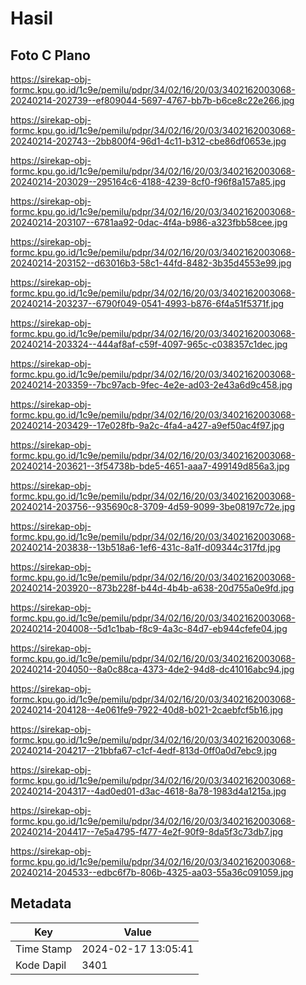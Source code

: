 # Hasil

## Foto C Plano

https://sirekap-obj-formc.kpu.go.id/1c9e/pemilu/pdpr/34/02/16/20/03/3402162003068-20240214-202739--ef809044-5697-4767-bb7b-b6ce8c22e266.jpg

https://sirekap-obj-formc.kpu.go.id/1c9e/pemilu/pdpr/34/02/16/20/03/3402162003068-20240214-202743--2bb800f4-96d1-4c11-b312-cbe86df0653e.jpg

https://sirekap-obj-formc.kpu.go.id/1c9e/pemilu/pdpr/34/02/16/20/03/3402162003068-20240214-203029--295164c6-4188-4239-8cf0-f96f8a157a85.jpg

https://sirekap-obj-formc.kpu.go.id/1c9e/pemilu/pdpr/34/02/16/20/03/3402162003068-20240214-203107--6781aa92-0dac-4f4a-b986-a323fbb58cee.jpg

https://sirekap-obj-formc.kpu.go.id/1c9e/pemilu/pdpr/34/02/16/20/03/3402162003068-20240214-203152--d63016b3-58c1-44fd-8482-3b35d4553e99.jpg

https://sirekap-obj-formc.kpu.go.id/1c9e/pemilu/pdpr/34/02/16/20/03/3402162003068-20240214-203237--6790f049-0541-4993-b876-6f4a51f5371f.jpg

https://sirekap-obj-formc.kpu.go.id/1c9e/pemilu/pdpr/34/02/16/20/03/3402162003068-20240214-203324--444af8af-c59f-4097-965c-c038357c1dec.jpg

https://sirekap-obj-formc.kpu.go.id/1c9e/pemilu/pdpr/34/02/16/20/03/3402162003068-20240214-203359--7bc97acb-9fec-4e2e-ad03-2e43a6d9c458.jpg

https://sirekap-obj-formc.kpu.go.id/1c9e/pemilu/pdpr/34/02/16/20/03/3402162003068-20240214-203429--17e028fb-9a2c-4fa4-a427-a9ef50ac4f97.jpg

https://sirekap-obj-formc.kpu.go.id/1c9e/pemilu/pdpr/34/02/16/20/03/3402162003068-20240214-203621--3f54738b-bde5-4651-aaa7-499149d856a3.jpg

https://sirekap-obj-formc.kpu.go.id/1c9e/pemilu/pdpr/34/02/16/20/03/3402162003068-20240214-203756--935690c8-3709-4d59-9099-3be08197c72e.jpg

https://sirekap-obj-formc.kpu.go.id/1c9e/pemilu/pdpr/34/02/16/20/03/3402162003068-20240214-203838--13b518a6-1ef6-431c-8a1f-d09344c317fd.jpg

https://sirekap-obj-formc.kpu.go.id/1c9e/pemilu/pdpr/34/02/16/20/03/3402162003068-20240214-203920--873b228f-b44d-4b4b-a638-20d755a0e9fd.jpg

https://sirekap-obj-formc.kpu.go.id/1c9e/pemilu/pdpr/34/02/16/20/03/3402162003068-20240214-204008--5d1c1bab-f8c9-4a3c-84d7-eb944cfefe04.jpg

https://sirekap-obj-formc.kpu.go.id/1c9e/pemilu/pdpr/34/02/16/20/03/3402162003068-20240214-204050--8a0c88ca-4373-4de2-94d8-dc41016abc94.jpg

https://sirekap-obj-formc.kpu.go.id/1c9e/pemilu/pdpr/34/02/16/20/03/3402162003068-20240214-204128--4e061fe9-7922-40d8-b021-2caebfcf5b16.jpg

https://sirekap-obj-formc.kpu.go.id/1c9e/pemilu/pdpr/34/02/16/20/03/3402162003068-20240214-204217--21bbfa67-c1cf-4edf-813d-0ff0a0d7ebc9.jpg

https://sirekap-obj-formc.kpu.go.id/1c9e/pemilu/pdpr/34/02/16/20/03/3402162003068-20240214-204317--4ad0ed01-d3ac-4618-8a78-1983d4a1215a.jpg

https://sirekap-obj-formc.kpu.go.id/1c9e/pemilu/pdpr/34/02/16/20/03/3402162003068-20240214-204417--7e5a4795-f477-4e2f-90f9-8da5f3c73db7.jpg

https://sirekap-obj-formc.kpu.go.id/1c9e/pemilu/pdpr/34/02/16/20/03/3402162003068-20240214-204533--edbc6f7b-806b-4325-aa03-55a36c091059.jpg


## Metadata

| Key        | Value               |
| ---------- | ------------------- |
| Time Stamp | 2024-02-17 13:05:41 |
| Kode Dapil | 3401                |



